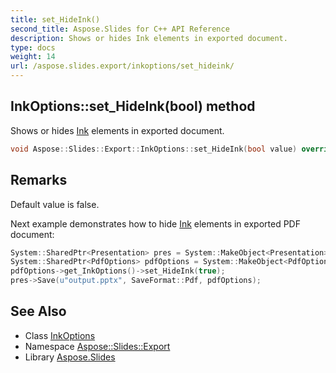 ```yaml
---
title: set_HideInk()
second_title: Aspose.Slides for C++ API Reference
description: Shows or hides Ink elements in exported document.
type: docs
weight: 14
url: /aspose.slides.export/inkoptions/set_hideink/
---
```

## InkOptions::set_HideInk(bool) method


Shows or hides [Ink](../../../aspose.slides.ink/) elements in exported document.

```cpp
void Aspose::Slides::Export::InkOptions::set_HideInk(bool value) override
```

## Remarks


Default value is false. 

Next example demonstrates how to hide [Ink](../../../aspose.slides.ink/) elements in exported PDF document: 
```cpp
System::SharedPtr<Presentation> pres = System::MakeObject<Presentation>(u"pres.pptx");
System::SharedPtr<PdfOptions> pdfOptions = System::MakeObject<PdfOptions>();
pdfOptions->get_InkOptions()->set_HideInk(true);
pres->Save(u"output.pptx", SaveFormat::Pdf, pdfOptions);
```

## See Also

* Class [InkOptions](../)
* Namespace [Aspose::Slides::Export](../../)
* Library [Aspose.Slides](../../../)